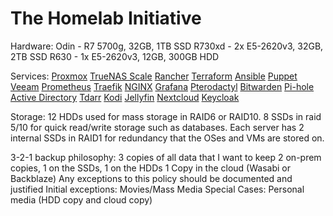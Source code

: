 # The Homelab Initiative
Hardware:
           Odin - R7 5700g, 32GB, 1TB SSD
           R730xd - 2x E5-2620v3, 32GB, 2TB SSD
           R630 - 1x E5-2620v3, 12GB, 300GB HDD

Services:
           [Proxmox](https://www.proxmox.com/en/)
           [TrueNAS Scale](https://www.truenas.com/truenas-scale/)
           [Rancher](https://rancher.com/)
           [Terraform](https://www.terraform.io/)
           [Ansible](https://www.ansible.com/)
           [Puppet](https://puppet.com/)
           [Veeam](https://www.veeam.com/)
           [Prometheus](https://prometheus.io/)
           [Traefik](https://traefik.io/)
           [NGINX](https://www.nginx.com/)
           [Grafana](https://grafana.com/)
           [Pterodactyl](https://pterodactyl.io/)
           [Bitwarden](https://bitwarden.com/)
           [Pi-hole](https://pi-hole.net/)
           [Active Directory](https://docs.microsoft.com/en-us/windows-server/identity/ad-ds/get-started/virtual-dc/active-directory-domain-services-overview)
           [Tdarr](https://tdarr.io/)
           [Kodi](https://kodi.tv/)
           [Jellyfin](https://jellyfin.org/)
           [Nextcloud](https://nextcloud.com/)
           [Keycloak](https://www.keycloak.org/)

Storage:
           12 HDDs used for mass storage in RAID6 or RAID10.
           8 SSDs in raid 5/10 for quick read/write storage such as databases.
           Each server has 2 internal SSDs in RAID1 for redundancy that the OSes and VMs are stored on.
           
3-2-1 backup philosophy:
           3 copies of all data that I want to keep
           2 on-prem copies, 1 on the SSDs, 1 on the HDDs
           1 Copy in the cloud (Wasabi or Backblaze)
           Any exceptions to this policy should be documented and justified
           Initial exceptions: Movies/Mass Media
           Special Cases: Personal media (HDD copy and cloud copy)

